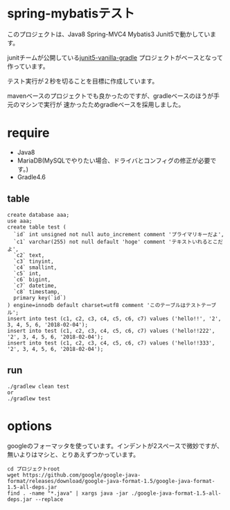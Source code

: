# spring-mybatisテスト

このプロジェクトは、Java8 Spring-MVC4 Mybatis3 Junit5で動かしています。

junitチームが公開している[junit5-vanilla-gradle](https://github.com/junit-team/junit5-samples/tree/master/junit5-vanilla-gradle) プロジェクトがベースとなって作っています。

テスト実行が２秒を切ることを目標に作成しています。

mavenベースのプロジェクトでも良かったのですが、gradleベースのほうが手元のマシンで実行が
速かったためgradleベースを採用しました。

# require

- Java8
- MariaDB(MySQLでやりたい場合、ドライバとコンフィグの修正が必要です。)
- Gradle4.6

## table

```
create database aaa;
use aaa;
create table test (
  `id` int unsigned not null auto_increment comment 'プライマリキーだよ',
  `c1` varchar(255) not null default 'hoge' comment 'テキストいれるとこだよ',
  `c2` text,
  `c3` tinyint,
  `c4` smallint,
  `c5` int,
  `c6` bigint,
  `c7` datetime,
  `c8` timestamp,
  primary key(`id`)
) engine=innodb default charset=utf8 comment 'このテーブルはテストテーブル';
insert into test (c1, c2, c3, c4, c5, c6, c7) values ('hello!!', '2', 3, 4, 5, 6, '2018-02-04');
insert into test (c1, c2, c3, c4, c5, c6, c7) values ('hello!!222', '2', 3, 4, 5, 6, '2018-02-04');
insert into test (c1, c2, c3, c4, c5, c6, c7) values ('hello!!333', '2', 3, 4, 5, 6, '2018-02-04');
```

## run

```
./gradlew clean test
or
./gradlew test
```

# options

googleのフォーマッタを使っています。インデントが2スペースで微妙ですが、無いよりはマシと、とりあえずつかっています。

```
cd プロジェクトroot
wget https://github.com/google/google-java-format/releases/download/google-java-format-1.5/google-java-format-1.5-all-deps.jar
find . -name "*.java" | xargs java -jar ./google-java-format-1.5-all-deps.jar --replace
```

